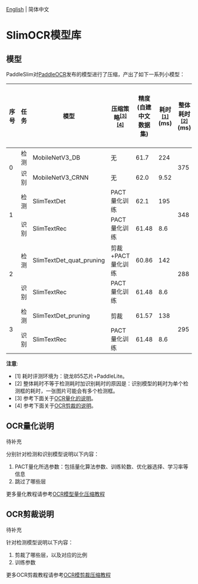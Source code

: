 [English](README_en.md) | 简体中文

# SlimOCR模型库


## 模型

PaddleSlim对[PaddleOCR]()发布的模型进行了压缩，产出了如下一系列小模型：


<table>
<thead>
  <tr>
    <th>序号</th>
    <th>任务</th>
    <th>模型</th>
    <th>压缩策略<sup><a href="#quant">[3]</a><a href="#prune">[4]</a><sup></th>
    <th>精度(自建中文数据集)</th>
    <th>耗时<sup><a href="#latency">[1]</a></sup>(ms)</th>
    <th>整体耗时<sup><a href="#rec">[2]</a></sup>(ms)</th>
    <th>加速比</th>
    <th>整体模型大小(M)</th>
    <th>压缩比例</th>
    <th>下载链接</th>
  </tr>
</thead>
<tbody>
  <tr>
    <td rowspan="2">0</td>
    <td>检测</td>
    <td>MobileNetV3_DB</td>
    <td>无</td>
    <td>61.7</td>
    <td>224</td>
    <td rowspan="2">375</td>
    <td rowspan="2">-</td>
    <td rowspan="2">8.6</td>
    <td rowspan="2">-</td>
    <td></td>
  </tr>
  <tr>
    <td>识别</td>
    <td>MobileNetV3_CRNN</td>
    <td>无</td>
    <td>62.0</td>
    <td>9.52</td>
    <td></td>
  </tr>
  <tr>
    <td rowspan="2">1</td>
    <td>检测</td>
    <td>SlimTextDet</td>
    <td>PACT量化训练</td>
    <td>62.1</td>
    <td>195</td>
    <td rowspan="2">348</td>
    <td rowspan="2">8%</td>
    <td rowspan="2">2.8</td>
    <td rowspan="2">67.82%</td>
    <td></td>
  </tr>
  <tr>
    <td>识别</td>
    <td>SlimTextRec</td>
    <td>PACT量化训练</td>
    <td>61.48</td>
    <td>8.6</td>
    <td></td>
  </tr>
  <tr>
    <td rowspan="2">2</td>
    <td>检测</td>
    <td>SlimTextDet_quat_pruning</td>
    <td>剪裁+PACT量化训练</td>
    <td>60.86</td>
    <td>142</td>
    <td rowspan="2">288</td>
    <td rowspan="2">30%</td>
    <td rowspan="2">2.8</td>
    <td rowspan="2">67.82%</td>
    <td></td>
  </tr>
  <tr>
    <td>识别</td>
    <td>SlimTextRec</td>
    <td>PACT量化训练</td>
    <td>61.48</td>
    <td>8.6</td>
    <td></td>
  </tr>
  <tr>
    <td rowspan="2">3</td>
    <td>检测</td>
    <td>SlimTextDet_pruning</td>
    <td>剪裁</td>
    <td>61.57</td>
    <td>138</td>
    <td rowspan="2">295</td>
    <td rowspan="2">27%</td>
    <td rowspan="2">2.9</td>
    <td rowspan="2">66.28%</td>
    <td></td>
  </tr>
  <tr>
    <td>识别</td>
    <td>SlimTextRec</td>
    <td>PACT量化训练</td>
    <td>61.48</td>
    <td>8.6</td>
    <td></td>
  </tr>
</tbody>
</table>


**注意**:

-   <a name="lantancy">[1]</a> 耗时评测环境为：骁龙855芯片+PaddleLite。
-   <a name="rec">[2]</a> 整体耗时不等于检测耗时加识别耗时的原因是：识别模型的耗时为单个检测框的耗时，一张图片可能会有多个检测框。
-   <a name="quant">[3]</a> 参考下面关于[OCR量化的说明](#OCR量化说明)。
-   <a name="prune">[4]</a> 参考下面关于[OCR剪裁的说明](#OCR剪裁说明)。


## OCR量化说明

待补充

分别针对检测和识别模型说明以下内容：
1. PACT量化所选参数：包括量化算法参数、训练轮数、优化器选择、学习率等信息
2. 跳过了哪些层


更多量化教程请参考[OCR模型量化压缩教程]()


## OCR剪裁说明

待补充

针对检测模型说明以下内容：
1. 剪裁了哪些层，以及对应的比例
2. 训练参数


更多OCR剪裁教程请参考[OCR模剪裁压缩教程]()
